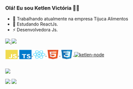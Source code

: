 ### Olá! Eu sou Ketlen Victória 👋😎


- 🔭 Trabalhando atualmente na empresa Tijuca Alimentos
- 🌱 Estudando ReactJs.
- ⚡ Desenvolvedora Js.
<div>
  <a href="https://github.com/evaristux1">
  <img height="180em" src="https://github-readme-stats.vercel.app/api?username=victoriaaraujo3001&show_icons=true&theme=dark&include_all_commits=true&count_private=true"/>
  <img height="180em" src="https://github-readme-stats.vercel.app/api/top-langs/?username=victoriaaraujo3001&layout=compact&langs_count=7&theme=dark"/>
</div>
<div style="display: inline_block"><br>
  <img align="center" alt="evaristo-Js" height="30" width="40" src="https://raw.githubusercontent.com/devicons/devicon/master/icons/javascript/javascript-plain.svg">
  <img align="center" alt="evaristo-Ts" height="30" width="40" src="https://raw.githubusercontent.com/devicons/devicon/master/icons/typescript/typescript-plain.svg">
  <img align="center" alt="ketlen-React" height="30" width="40" src="https://raw.githubusercontent.com/devicons/devicon/master/icons/react/react-original.svg">
  <img align="center" alt="ketlen-HTML" height="30" width="40" src="https://raw.githubusercontent.com/devicons/devicon/master/icons/html5/html5-original.svg">
  <img align="center" alt="ketlen-CSS" height="30" width="40" src="https://raw.githubusercontent.com/devicons/devicon/master/icons/css3/css3-original.svg">
  <img align="center" alt="ketlen-node" height="30" width="40" src="https://cdn.jsdelivr.net/gh/devicons/devicon/icons/nodejs/nodejs-original.svg">
 </div>
 
   
  ##
 
<div> 
 
  <a href="https://www.instagram.com/viih.araujo09" target="_blank"><img src="https://img.shields.io/badge/-Instagram-%23E4405F?style=for-the-badge&logo=instagram&logoColor=white" target="_blank"></a>

 <!-- <a href="https://discord.gg/eMYQgZzX" target="_blank"><img src="https://img.shields.io/badge/Discord-7289DA?style=for-the-badge&logo=discord&logoColor=white" target="_blank"></a> -->
  <a href = "mailto:ketlenvictoria3009@gmail.com"><img src="https://img.shields.io/badge/-Gmail-%23333?style=for-the-badge&logo=gmail&logoColor=white" target="_blank"></a>
  <a href="https://www.linkedin.com/in/ketlen-victoria-8a03a2228" target="_blank"><img src="https://img.shields.io/badge/-LinkedIn-%230077B5?style=for-the-badge&logo=linkedin&logoColor=white" target="_blank"></a> 
 
 
</div>
